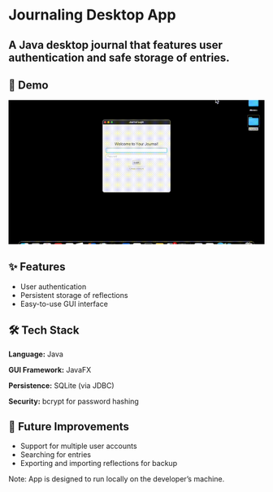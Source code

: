 # Journaling Desktop App

A Java desktop journal that features user authentication and safe storage of entries.
---

## 🎥 Demo
![App Demo](journaldemo.gif)

## ✨ Features
- User authentication
- Persistent storage of reflections
- Easy-to-use GUI interface

## 🛠️ Tech Stack
**Language:** Java

**GUI Framework:** JavaFX

**Persistence:** SQLite (via JDBC)

**Security:** bcrypt for password hashing

## 🔮 Future Improvements
- Support for multiple user accounts
- Searching for entries
- Exporting and importing reflections for backup


Note: App is designed to run locally on the developer’s machine.

